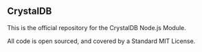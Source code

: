 ## CrystalDB

This is the official repository for the CrystalDB Node.js Module.

All code is open sourced, and covered by a Standard MIT License.
